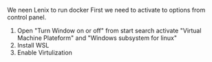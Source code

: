 We neen Lenix to run docker
First we need to activate to options from control panel.

1. Open "Turn Window on or off" from start search
   activate "Virtual Machine Plateform" and "Windows subsystem for linux"
2. Install WSL
3. Enable Virtulization
